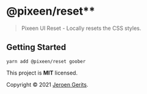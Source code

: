 # @pixeen/reset**
> Pixeen UI Reset - Locally resets the CSS styles.

## Getting Started 

```shell
yarn add @pixeen/reset goober
```

This project is **MIT** licensed.

Copyright © 2021 [Jeroen Gerits](https://github.com/pixeen).
